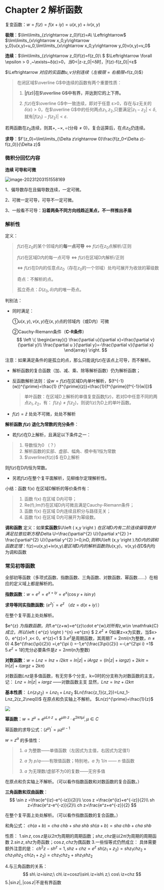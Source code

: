 # Chapter 2 解析函数

复变函数：$w=f(z)=f(x+iy)=u(x,y)+iv(x,y)$

**极限**：$\lim\limits_{z\rightarrow z_0}f(z)=A\ \Leftrightarrow$ $\lim\limits_{x\rightarrow x_0,y\rightarrow y_0}u(x,y)=u_0,\lim\limits_{x\rightarrow x_0,y\rightarrow y_0}v(x,y)=v_0$

**连续**：$\lim\limits_{z\rightarrow z_0}f(z)=f(z_0)\ $  $\Leftrightarrow \forall \epsilon > 0 $,$~\exists~δ(ε)>0$，当$0<|z-z_0|<δ时，|f(z)-f(z_0)|<ε$

 $\Leftrightarrow $对应的实函数u,v分别连续（左极限=右极限=$f(z_0)$）

> 在闭区域$\overline G$中连续的函数有两个重要性质：
>
> 1. **$|f(z)|$在$\overline G$中有界，并达到它的上下界。**
>
> 2. $f(z)$在$\overline G$中一致连续，即对于任意 ε>0，存在与z无关的$δ(ε)>0$，在$\overline G$中的任何两点$z_1,z_2$,只要满足$|z_1-z_2|<δ$,就有$|f(z_1)-f(z_2)|<ε$.

若两函数在$z_0$连续，则其$+,-\times,\div$(分母$\ne 0)$，复合运算后，在点$z_0$仍连续。

**求导**：$f'(z_0)=\lim\limits_{\Delta z\rightarrow 0}\frac{f(z_0+\Delta z)-f(z_0)}{\Delta z}$



### 微积分回忆内容

**连续 可导和可微**

![image-20231203151558169](https://2023zju-1322583061.cos.ap-shanghai.myqcloud.com/mdimage/image-20231203151558169.png)

1、偏导数存在且偏导数连续，一定可微。

2、可微一定可导，可导不一定可微。

3、一般看不可导：**沿着两条不同方向线趋近某点，不一样推出矛盾**



### 解析性

定义：

> 	$f(z)$在$z_0$的某个邻域内的**每一点可导** $\Leftrightarrow$ $f(z)$在$z_0$点解析/正则
> 				
> 	$f(z)$在区域D内的每一点可导 $\Leftrightarrow$ $f(z)$在区域D内解析/正则 
> 				
> 	$\Leftrightarrow$ $f(z)$在D内的任意点$z_0$（存在$z_0$的一个邻域）处均可展开为收敛的幂级数
> 				
> 	奇点：不解析的点。
> 				
> 	孤立奇点：$D(z_0,\delta)$内的唯一奇点。

判别法：

* 同时满足：

	①$u(x,y),v(x,y)$在$(x,y)$点的邻域内（或D内）可微 

	②Cauchy-Riemann条件（**C-R条件**）
$$
\left \{
\begin{array}{}
\frac{\partial u}{\partial x}=\frac{\partial v}{\partial y}\\
\frac{\partial u }{\partial y}=-\frac{\partial v}{\partial x}
\end{array}
\right.
$$

注意：如果满足条件的是孤立的点，那么只能说$f(z)$在该点上可导，而不解析。

* 解析函数的复合函数（加、减、乘、除等解析函数）仍为解析函数；

* 反函数解析法则：设$w=f(z)$在区域D内单叶解析，$(f^{-1}(w))^{\prime}=\frac{1}
  {f^{\prime}(z)}=\frac{1}{f^{\prime}[f^{-1}(w)]}$

  > 单叶函数：在区域D上解析的单值复变函数$f(z)$，若对D中任意不同的两点$z_1,z_2$，有：
  > $f(z_1)\neq f(z_2)$，则说f(z)为D上的单叶函数。 

* $f(z)=\bar{z}$ 处处不可微，处处不解析

**解析函数 $f(z)$ 退化为常数的充分条件**：

* 若$f(z)$在D上解析，且满足以下条件之一：

> 1. 导数恒为0 （？）
> 2. 解析函数的实部、虚部、幅角、模中有1恒为常数
> 3. $\overline{f(z)}$ 在D上解析

则$f(z)$在D内恒为常数。

* 另若$f(z)$在整个复平面解析，见柳维尔定理解析性。



小结：函数 f(x) 在区域D解析的等价条件有：

> 1. 函数 f(x) 在区域 D内可导； 
> 2. Re(f),Im(f)在区域D内可微且满足Cauchy-Riemann条件；
> 3. 函数 f(x) 在区域 D内连续且积分与路径无关；
> 4. 函数 f(x) 在区域 D内可展开为幂级数。



**调和函数**
定义：如果**实函数**$U\left ( x,y \right ) $在区域$D$内有二阶连续偏导数并满足拉普拉斯方程$\Delta U=\frac{\partial^{2}  U}{\partial x^{2}  }+ \frac{\partial^{2}  U}{\partial y^{2}  }=0,inD$,则称$U\left (x,y \right )$为D内的调和函数
定理：$f(z)=u(x,y)+iv(x,y)$是区域$D$内的解析函数则$u(x,y)，v(x,y)$在$D$内均为调和函数




### 常见初等函数

全部初等函数（多项式函数、指数函数、三角函数、对数函数、幂函数……）在相应的定义域上都是解析的。

**指数函数**：$w=e^z=e^{x+iy}=e^x(\cos y+i\sin y)$

**求导等同实指数函数**: $\left ( e^{z} \right )^{\prime}=e^{z}$ （$dz = d(x+iy$））

在整个复平面上处处解析。

$e^{z} $为指数函数，则
1.$e^{z+w}=e^{z}\cdot e^{w}$对所有$z,w\in \mathfrak{C} $成立，所以$\left (  e^{z} \right ) ^{n} =e^{zn} $
2.$e^{z}\ne  0$如果z=x为实数，当$x> 0，e^{z}>1 ,x< 0，e^{z}<1 $
3.$e^{z}$是周期函数，其周期$T = 2n\pi i$(n为整数，$n \ne  0$)
4.$e^{\frac{\pi}{2}i} =i,e^{\pi i} =-1,e^{\frac{3\pi}{2}i} =-i,e^{2\pi i} =1$
5.$e^{z}=1$的充分必要条件是$z = 2n\pi i$(n为整数)

**对数函数**：$w=Ln z=lnz+i2k\pi=ln|z| + i Arg z=(ln|z|+iargz) +2ki\pi=ln|z|+i(argz +2k\pi)$

对数函数$Ln z$是多值函数，有无穷多个分支，k=0时的分支称为对数函数的主支，记：
$Lnz=ln|z|+iargz$ ——对数函数主支
显然，$Lnz=lnz+i2k\pi$

**基本性质**：
$Ln(z_1z_2)=Lnz_1+Lnz_2$
$Ln(\frac{z_1}{z_2})=Lnz_1-Lnz_2(z_2\neq0)$
在原点和负实轴上不解析。
$Ln(z)^{\prime}=\frac{1}{z}$

![](https://wbx-1328220477.cos.ap-shanghai.myqcloud.com/2024/09/19/17267069024904.jpg)


**幂函数**：$w=z^\mu=e^{\mu Ln\ z}=e^{\mu ln\ z}·e^{2k\pi \mu i},\mu \in C$

幂函数的求导公式：$(z^\mu)^\prime=\mu z^{\mu-1}$


$w=z^a$ 的多值性：	

> 1. $a$ 为整数——单值函数（左因式为主值，右因式为定值1）
>
> 2. $a$ 为 $p/q$——有限值函数；特别地，$a$ 为 $1/n$ —— $n$ 值函数
>
> 3. $a$ 为无理数/虚部不为0的复数——无穷多值

在原点和负实轴上不解析。（可以看作指数函数和对数函数的复合函数。）

**三角函数和双曲函数**：
$$
\sin z =\frac{e^{iz}-e^{-iz}}{2i}\\
\cos z =\frac{e^{iz}+e^{-iz}}{2}\\
sh z=\frac{e^z-e^{-z}}{2}\\
ch z=\frac{e^z+e^{-z}}{2}
$$

在整个复平面上处处解析。（可以看作指数函数的复合函数。）


和角公式：
$ch(a+b)=cha\ chb+sha\ shb$
$sh(a+b)=sha\ chb+cha\ shb$


性质：
1.$\sin z,\cos z$是以$2\pi$为周期的周期函数；$sh z,ch z$是以$2\pi i$为周期的周期函数
2.$\sin z,sh z$为奇函数；$\cos z,ch z$为偶函数
3.一些恒等式仍然成立：
具体需要额外注意的是：
$ch^{2}z - sh^{z} = 1, sh z + ch z = e^{z}$
$sh(z_{1} +z_{2})=sh z_{1}ch z_{2}+ ch z_{1}sh z_{2}$
$ch(z_{1} +z_{2})=ch z_{1}ch z_{2}+ sh z_{1}sh z_{2}$

4.与三角函数的关系：
$$
sh\ iz=isinz;\ ch\ iz=cosz\\sin\ iz=ish\ z;\ cos\ iz=chz
$$
5.$|\sin z|,|\cos z|$不是有界函数
